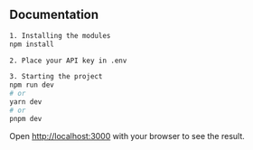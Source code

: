 ## Documentation

```bash
1. Installing the modules
npm install

2. Place your API key in .env

3. Starting the project
npm run dev
# or
yarn dev
# or
pnpm dev
```

Open [http://localhost:3000](http://localhost:3000) with your browser to see the result.
